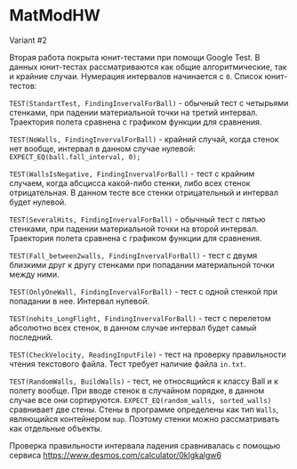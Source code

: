 # MatModHW
Variant #2

Вторая работа покрыта юнит-тестами при помощи Google Test. В данных юнит-тестах рассматриваются как общие алгоритмические, так и крайние случаи. Нумерация интервалов начинается с `0`. Список юнит-тестов:

`TEST(StandartTest, FindingInvervalForBall)` - обычный тест c четырьями стенками, при падении материальной точки на третий интервал. Траектория полета сравнена с графиком функции для сравнения.

`TEST(NoWalls, FindingInvervalForBall)` - крайний случай, когда стенок нет вообще, интервал в данном случае нулевой: `EXPECT_EQ(ball.fall_interval, 0);`

`TEST(WallsIsNegative, FindingInvervalForBall)` - тест с крайним случаем, когда абсцисса какой-либо стенки, либо всех стенок отрицательная. В данном тесте все стенки отрицательный и интервал будет нулевой.

`TEST(SeveralHits, FindingInvervalForBall)` -  обычный тест c пятью стенками, при падении материальной точки на второй интервал. Траектория полета сравнена с графиком функции для сравнения.

`TEST(Fall_between2walls, FindingInvervalForBall)` - тест с двумя близкими друг к другу стенками при попадании материальной точки между ними.  

`TEST(OnlyOneWall, FindingInvervalForBall)` - тест с одной стенкой при попадании в нее. Интервал нулевой.

`TEST(nohits_LongFlight, FindingInvervalForBall)` - тест с перелетом абсолютно всех стенок, в данном случае интервал будет самый последний. 

`TEST(CheckVelocity, ReadingInputFile)` - тест на проверку правильности чтения текстового файла. Тест требует наличие файла `in.txt`. 

`TEST(RandomWalls, BuildWalls)` - тест, не относящийся к классу Ball и к полету вообще. При вводе стенок в случайном порядке, в данном случае все они сортируются. `EXPECT_EQ(random_walls, sorted_walls)` сравнивает две стены. Стены в программе определены как тип `Walls`, являющийся контейнером `map`. Поэтому стенки можно рассматривать как отдельные объекты. 


Проверка правильности интервала падения сравнивалась с помощью сервиса https://www.desmos.com/calculator/0klgkalgw6
